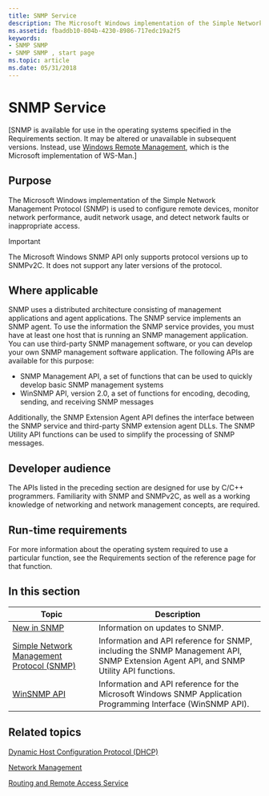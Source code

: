 ```yaml
---
title: SNMP Service
description: The Microsoft Windows implementation of the Simple Network Management Protocol (SNMP) is used to configure remote devices, monitor network performance, audit network usage, and detect network faults or inappropriate access.Important The Microsoft Windows SNMP API only supports protocol versions up to SNMPv2C. It does not support any later versions of the protocol.
ms.assetid: fbaddb10-804b-4230-8986-717edc19a2f5
keywords:
- SNMP SNMP
- SNMP SNMP , start page
ms.topic: article
ms.date: 05/31/2018
---
```


# SNMP Service

\[SNMP is available for use in the operating systems specified in the Requirements section. It may be altered or unavailable in subsequent versions. Instead, use [Windows Remote Management](/windows/desktop/WinRM/portal), which is the Microsoft implementation of WS-Man.\]

## Purpose

The Microsoft Windows implementation of the Simple Network Management Protocol (SNMP) is used to configure remote devices, monitor network performance, audit network usage, and detect network faults or inappropriate access.

> [!IMPORTANT]
> The Microsoft Windows SNMP API only supports protocol versions up to SNMPv2C. It does not support any later versions of the protocol.

 

## Where applicable

SNMP uses a distributed architecture consisting of management applications and agent applications. The SNMP service implements an SNMP agent. To use the information the SNMP service provides, you must have at least one host that is running an SNMP management application. You can use third-party SNMP management software, or you can develop your own SNMP management software application. The following APIs are available for this purpose:

-   SNMP Management API, a set of functions that can be used to quickly develop basic SNMP management systems
-   WinSNMP API, version 2.0, a set of functions for encoding, decoding, sending, and receiving SNMP messages

Additionally, the SNMP Extension Agent API defines the interface between the SNMP service and third-party SNMP extension agent DLLs. The SNMP Utility API functions can be used to simplify the processing of SNMP messages.

## Developer audience

The APIs listed in the preceding section are designed for use by C/C++ programmers. Familiarity with SNMP and SNMPv2C, as well as a working knowledge of networking and network management concepts, are required.

## Run-time requirements

For more information about the operating system required to use a particular function, see the Requirements section of the reference page for that function.

## In this section



| Topic                                                                                                | Description                                                                                                                                     |
|------------------------------------------------------------------------------------------------------|-------------------------------------------------------------------------------------------------------------------------------------------------|
| [New in SNMP](new-in-snmp.md)<br/>                                                            | Information on updates to SNMP.<br/>                                                                                                      |
| [Simple Network Management Protocol (SNMP)](simple-network-management-protocol-snmp-.md)<br/> | Information and API reference for SNMP, including the SNMP Management API, SNMP Extension Agent API, and SNMP Utility API functions.<br/> |
| [WinSNMP API](snmp-reference.md)<br/>                                                         | Information and API reference for the Microsoft Windows SNMP Application Programming Interface (WinSNMP API). <br/>                       |



 

## Related topics

<dl> <dt>

[Dynamic Host Configuration Protocol (DHCP)](/previous-versions/windows/desktop/dhcp/dhcp-start-page)
</dt> <dt>

[Network Management](/windows/desktop/NetMgmt/network-management)
</dt> <dt>

[Routing and Remote Access Service](/windows/desktop/RRAS/portal)
</dt> </dl>

 


